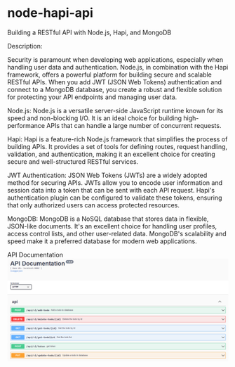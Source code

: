 # node-hapi-api

Building a RESTful API with Node.js, Hapi, and MongoDB

Description:

Security is paramount when developing web applications, especially when handling user data and authentication. Node.js, in combination with the Hapi framework, offers a powerful platform for building secure and scalable RESTful APIs. When you add JWT (JSON Web Tokens) authentication and connect to a MongoDB database, you create a robust and flexible solution for protecting your API endpoints and managing user data.

Node.js: Node.js is a versatile server-side JavaScript runtime known for its speed and non-blocking I/O. It is an ideal choice for building high-performance APIs that can handle a large number of concurrent requests.

Hapi: Hapi is a feature-rich Node.js framework that simplifies the process of building APIs. It provides a set of tools for defining routes, request handling, validation, and authentication, making it an excellent choice for creating secure and well-structured RESTful services.

JWT Authentication: JSON Web Tokens (JWTs) are a widely adopted method for securing APIs. JWTs allow you to encode user information and session data into a token that can be sent with each API request. Hapi's authentication plugin can be configured to validate these tokens, ensuring that only authorized users can access protected resources.

MongoDB: MongoDB is a NoSQL database that stores data in flexible, JSON-like documents. It's an excellent choice for handling user profiles, access control lists, and other user-related data. MongoDB's scalability and speed make it a preferred database for modern web applications.

API Documentation
![Alt text](image.png)
